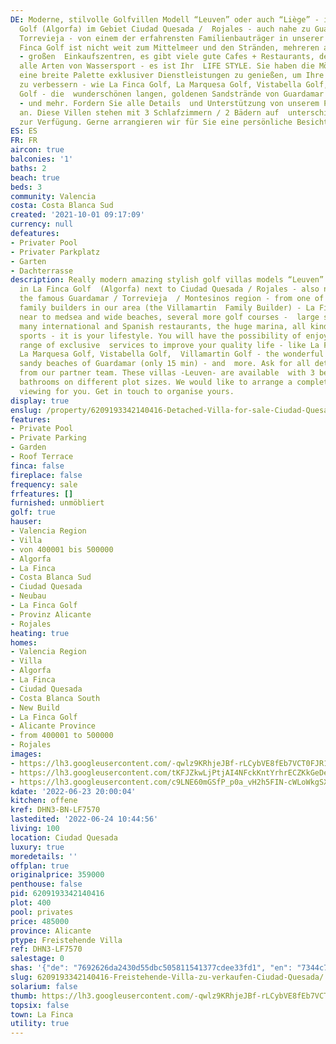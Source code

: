 ```yaml
---
DE: Moderne, stilvolle Golfvillen Modell “Leuven” oder auch “Liège” - in La Finca
  Golf (Algorfa) im Gebiet Ciudad Quesada /  Rojales - auch nahe zu Guardamar und
  Torrevieja - von einem der erfahrensten Familienbauträger in unserer Gegend  - La
  Finca Golf ist nicht weit zum Mittelmeer und den Stränden, mehreren anderen Golfplätzen
  - großen  Einkaufszentren, es gibt viele gute Cafes + Restaurants, den grossen Jachthafen,
  alle Arten von Wassersport - es ist Ihr  LIFE STYLE. Sie haben die Möglichkeit,
  eine breite Palette exklusiver Dienstleistungen zu genießen, um Ihre  Lebensqualität
  zu verbessern - wie La Finca Golf, La Marquesa Golf, Vistabella Golf, Villamartin
  Golf - die  wunderschönen langen, goldenen Sandstrände von Guardamar (nur 15 Minuten)
  - und mehr. Fordern Sie alle Details  und Unterstützung von unserem Partnerteam
  an. Diese Villen stehen mit 3 Schlafzimmern / 2 Bädern auf  unterschiedlichen Grundstücksgrößen
  zur Verfügung. Gerne arrangieren wir für Sie eine persönliche Besichtigung !
ES: ES
FR: FR
aircon: true
balconies: '1'
baths: 2
beach: true
beds: 3
community: Valencia
costa: Costa Blanca Sud
created: '2021-10-01 09:17:09'
currency: null
defeatures:
- Privater Pool
- Privater Parkplatz
- Garten
- Dachterrasse
description: Really modern amazing stylish golf villas models “Leuven” and also “Liège”
  in La Finca Golf  (Algorfa) next to Ciudad Quesada / Rojales - also near to reach
  the famous Guardamar / Torrevieja  / Montesinos region - from one of the most experienced
  family builders in our area (the Villamartin  Family Builder) - La Finca Golf is
  near to medsea and wide beaches, several more golf courses -  large shopping centres,
  many international and Spanish restaurants, the huge marina, all kind of  water
  sports - it is your lifestyle. You will have the possibility of enjoying a wide
  range of exclusive  services to improve your quality life - like La Finca Golf,
  La Marquesa Golf, Vistabella Golf,  Villamartin Golf - the wonderful long wide golden
  sandy beaches of Guardamar (only 15 min) - and  more. Ask for all details and assistance
  from our partner team. These villas -Leuven- are available  with 3 bedrooms / 2
  bathrooms on different plot sizes. We would like to arrange a complete  personal
  viewing for you. Get in touch to organise yours.
display: true
enslug: /property/6209193342140416-Detached-Villa-for-sale-Ciudad-Quesada/
features:
- Private Pool
- Private Parking
- Garden
- Roof Terrace
finca: false
fireplace: false
frequency: sale
frfeatures: []
furnished: unmöbliert
golf: true
hauser:
- Valencia Region
- Villa
- von 400001 bis 500000
- Algorfa
- La Finca
- Costa Blanca Sud
- Ciudad Quesada
- Neubau
- La Finca Golf
- Provinz Alicante
- Rojales
heating: true
homes:
- Valencia Region
- Villa
- Algorfa
- La Finca
- Ciudad Quesada
- Costa Blanca South
- New Build
- La Finca Golf
- Alicante Province
- from 400001 to 500000
- Rojales
images:
- https://lh3.googleusercontent.com/-qwlz9KRhjeJBf-rLCybVE8fEb7VCT0FJR1uf0jl9PyB9BQE13sJAjsXnz4AvaZ8UUD7Y8PjGgbJ1m2W4rPRw7L2jshcj8I5sBk=w640-rj-e30-l100
- https://lh3.googleusercontent.com/tKFJZkwLjPtjAI4NFckKntYrhrECZKkGeDe1toGicyOm3dKL0ccx77XcLWhmlIk2QcJtRMOUoHTiKAg-9r1ghWD2o8r0NRW3=w640-rj-e30-l100
- https://lh3.googleusercontent.com/c9LNE60mGSfP_p0a_vH2h5FIN-cWLoWkgSXOmXNc0p90xvbVLo2B4Qh7GYOATlZzbRPmGUjggwAPWW_O0ewy7PzBl8z5y8CdGw=w640-rj-e30-l100
kdate: '2022-06-23 20:00:04'
kitchen: offene
kref: DHN3-BN-LF7570
lastedited: '2022-06-24 10:44:56'
living: 100
location: Ciudad Quesada
luxury: true
moredetails: ''
offplan: true
originalprice: 359000
penthouse: false
pid: 6209193342140416
plot: 400
pool: privates
price: 485000
province: Alicante
ptype: Freistehende Villa
ref: DHN3-LF7570
salestage: 0
shas: '{"de": "7692626da2430d55dbc505811541377cdee33fd1", "en": "7344c7adec9eb9cfa4c48df9d2c97ce572e58055"}'
slug: 6209193342140416-Freistehende-Villa-zu-verkaufen-Ciudad-Quesada/
solarium: false
thumb: https://lh3.googleusercontent.com/-qwlz9KRhjeJBf-rLCybVE8fEb7VCT0FJR1uf0jl9PyB9BQE13sJAjsXnz4AvaZ8UUD7Y8PjGgbJ1m2W4rPRw7L2jshcj8I5sBk=w400-h240-n-rj-e30-l100
topsix: false
town: La Finca
utility: true
---
```


